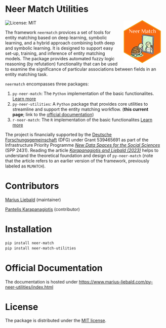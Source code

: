 # Neer Match Utilities


<a href="https://www.marius-liebald.com/py-neer-utilities/index.html" style="float:right; margin-left:10px;">
<img src="docs/source/_static/img/hex-logo.png" style="height:139px !important; width:auto !important;" alt="neermatch utilities website" />
</a>

<!-- badges: start -->

![License: MIT](https://img.shields.io/badge/License-MIT-blue.svg)
<!-- badges: end -->

The framework `neermatch` provices a set of tools for entity matching
based on deep learning, symbolic learning, and a hybrid approach
combining both deep and symbolic learning. It is designed to support
easy set-up, training, and inference of entity matching models. The
package provides automated fuzzy logic reasoning (by refutation)
functionality that can be used to examine the significance of particular
associations between fields in an entity matching task.

`neermatch` encompasses three packages:

1.  `py-neer-match`: The `Python` implementation of the basic
    functionalites. [Learn more](https://py-neer-match.pikappa.eu)
2.  `py-neer-utilities`: A `Python` package that provides core utilities
    to streamline and support the entity matching workflow. (**this
    current page**; link to the [official
    documentation](https://www.marius-liebald.com/py-neer-utilities/index.html))
3.  `r-neer-match`: The `R` implementation of the basic functionalites
    [Learn more](https://github.com/pi-kappa-devel/r-neer-match)

The project is financially supported by the [Deutsche
Forschungsgemeinschaft](https://www.dfg.de/de) (DFG) under Grant
539465691 as part of the Infrastructure Priority Programme [*New Data
Spaces for the Social Sciences*](https://www.new-data-spaces.de/en-us/)
(SPP 2431). Reading the article [*Karapanagiotis and Liebald
(2023)*](https://papers.ssrn.com/sol3/papers.cfm?abstract_id=4541376)
helps to understand the theoretical foundation and design of
`py-neer-match` (note that the article refers to an earlier version of
the framework, previously labeled as `MLMATCH`).

# Contributors

[Marius Liebald](https://www.marius-liebald.de) (maintainer)

[Pantelis Karapanagiotis](https://www.pikappa.eu) (contributor)

# Installation

``` bash
pip install neer-match
pip install neer-match-utilities
```

# Official Documentation

The documentation is hosted under
<https://www.marius-liebald.com/py-neer-utilities/index.html>

# License

The package is distributed under the [MIT license](LICENSE.txt).
